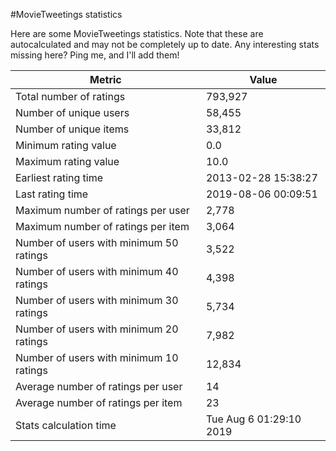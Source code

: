 #MovieTweetings statistics

Here are some MovieTweetings statistics. Note that these are autocalculated and may not be completely up to date. Any interesting stats missing here? Ping me, and I'll add them!

Metric | Value
--- | ---
Total number of ratings                 | 793,927
Number of unique users                  | 58,455
Number of unique items                  | 33,812
Minimum rating value                    | 0.0
Maximum rating value                    | 10.0
Earliest rating time                    | 2013-02-28 15:38:27
Last rating time                        | 2019-08-06 00:09:51
Maximum number of ratings per user      | 2,778
Maximum number of ratings per item      | 3,064
Number of users with minimum 50 ratings | 3,522
Number of users with minimum 40 ratings | 4,398
Number of users with minimum 30 ratings | 5,734
Number of users with minimum 20 ratings | 7,982
Number of users with minimum 10 ratings | 12,834
Average number of ratings per user      | 14
Average number of ratings per item      | 23
Stats calculation time                  | Tue Aug  6 01:29:10 2019

